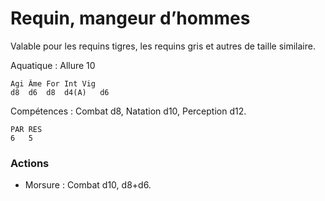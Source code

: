 
# Requin, mangeur d’hommes
Valable pour les requins tigres, les requins gris et autres de taille similaire.

Aquatique : Allure 10

	Agi	Âme	For	Int	Vig
	d8	d6	d8	d4(A)	d6

Compétences : Combat d8, Natation d10, Perception d12.

	PAR	RES
	6	5

### Actions
- Morsure	: Combat d10, d8+d6.
